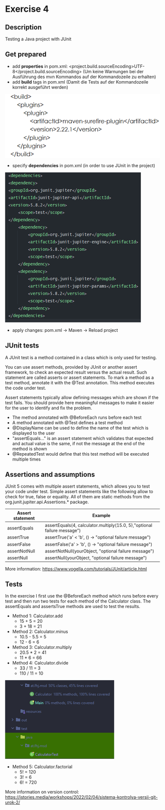 # Exercise 4
## Description
Testing a Java project with JUnit

## Get prepared 

* add **properties** in pom.xml: <project.build.sourceEncoding>UTF-8</project.build.sourceEncoding> (Um keine Warnungen bei
der Ausführung des mvn Kommandos auf der
  Kommandozeile zu erhalten)
* add **build** tags in pom.xml (Damit die Tests auf der Kommandozeile korrekt ausgeführt werden)

![build](resources/images/Screenshot_build.png)

* specify **dependencies** in pom.xml (in order to use JUnit in the project)

![dependencies](resources/images/screenshot_dependencies.png)

* apply changes: pom.xml -> Maven -> Reload project



## JUnit tests
A JUnit test is a method contained in a class which is only used for testing.

You can use assert methods, provided by JUnit or another assert framework, to check an expected result versus the actual result. Such statement are called asserts or assert statements.
To mark a method as a test method, annotate it with the @Test annotation. This method executes the code under test.

Assert statements typically allow defining messages which are shown if the test fails. You should provide here meaningful messages to make it easier for the user to identify and fix the problem.

* The method annotated with @BeforeEach runs before each test
* A method annotated with @Test defines a test method
* @DisplayName can be used to define the name of the test which is displayed to the user
* "assertEquals..." is an assert statement which validates that expected and actual value is the same, if not the message at the end of the method is shown
* @RepeatedTest would define that this test method will be executed multiple times

## Assertions and assumptions
JUnit 5 comes with multiple assert statements, which allows you to test your code under test. Simple assert statements like the following allow to check for true, false or equality.
All of them are static methods from the org.junit.jupiter.api.Assertions.* package.

| Assert statement| Example|
| ------ | ------ |
| assertEquals | assertEquals(4, calculator.multiply(15.0, 5),"optional failure message") |
| assertTrue | assertTrue('a' < 'b', () → "optional failure message")|
| assertFalse| assertFalse('a' > 'b', () → "optional failure message") |
| assertNotNull | assertNotNull(yourObject, "optional failure message") |
| assertNull | assertNull(yourObject, "optional failure message") |

More information: https://www.vogella.com/tutorials/JUnit/article.html

## Tests
In the exercise I first use the @BeforeEach method which runs before every test and then run two tests for each method of the Calculator class.
The assertEquals and assertsTrue methods are used to test the results.

* Method 1: Calculator.add
  * 15 + 5 = 20
  * 3 + 18 = 21
* Method 2: Calculator.minus
  * 10.5 - 5.5 = 5
  * 12 - 6 = 6
* Method 3: Calculator.multiply
  * 20.5 * 2 = 41
  * 11 * 6 = 66
* Method 4: Calculator.divide
  * 33 / 11 = 3
  * 110 / 11 = 10

![testCoverage](resources/images/ex4_1.png)

* Method 5: Calculator.factorial
  * 5! = 120
  * 3! = 6
  * 6! = 720

More information on version control: https://istories.media/workshops/2022/02/04/sistema-kontrolya-versii-git-urok-2/





